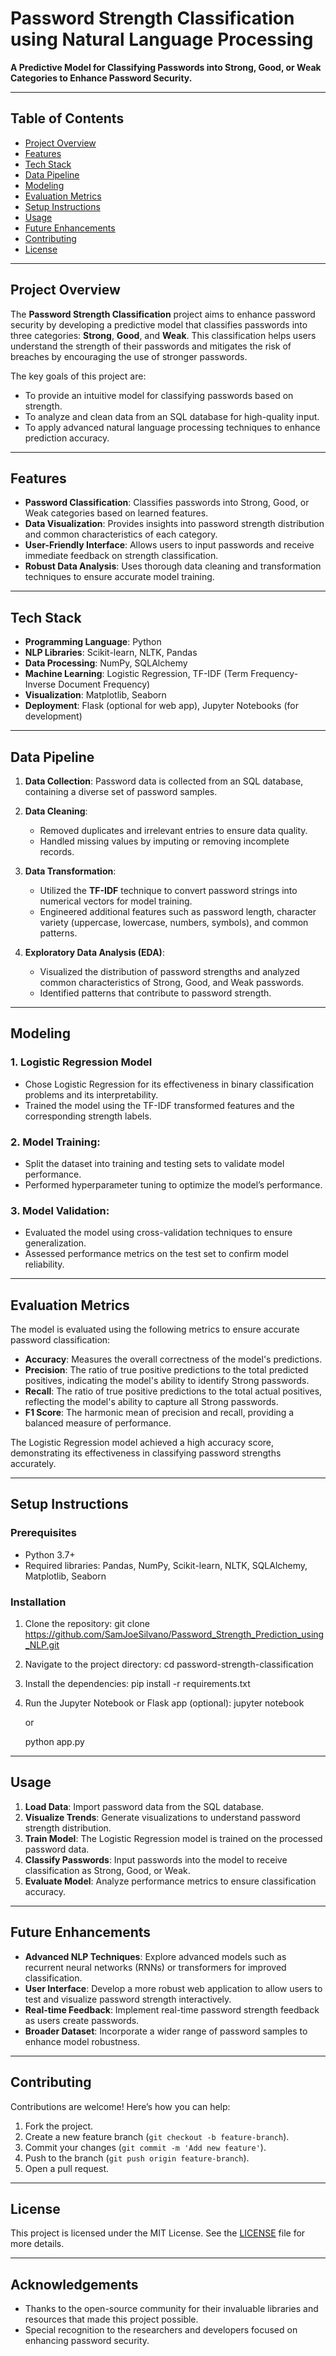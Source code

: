 # Password Strength Classification using Natural Language Processing

**A Predictive Model for Classifying Passwords into Strong, Good, or Weak Categories to Enhance Password Security.**

---

## Table of Contents

- [Project Overview](#project-overview)
- [Features](#features)
- [Tech Stack](#tech-stack)
- [Data Pipeline](#data-pipeline)
- [Modeling](#modeling)
- [Evaluation Metrics](#evaluation-metrics)
- [Setup Instructions](#setup-instructions)
- [Usage](#usage)
- [Future Enhancements](#future-enhancements)
- [Contributing](#contributing)
- [License](#license)

---

## Project Overview

The **Password Strength Classification** project aims to enhance password security by developing a predictive model that classifies passwords into three categories: **Strong**, **Good**, and **Weak**. This classification helps users understand the strength of their passwords and mitigates the risk of breaches by encouraging the use of stronger passwords.

The key goals of this project are:
- To provide an intuitive model for classifying passwords based on strength.
- To analyze and clean data from an SQL database for high-quality input.
- To apply advanced natural language processing techniques to enhance prediction accuracy.

---

## Features

- **Password Classification**: Classifies passwords into Strong, Good, or Weak categories based on learned features.
- **Data Visualization**: Provides insights into password strength distribution and common characteristics of each category.
- **User-Friendly Interface**: Allows users to input passwords and receive immediate feedback on strength classification.
- **Robust Data Analysis**: Uses thorough data cleaning and transformation techniques to ensure accurate model training.

---

## Tech Stack

- **Programming Language**: Python
- **NLP Libraries**: Scikit-learn, NLTK, Pandas
- **Data Processing**: NumPy, SQLAlchemy
- **Machine Learning**: Logistic Regression, TF-IDF (Term Frequency-Inverse Document Frequency)
- **Visualization**: Matplotlib, Seaborn
- **Deployment**: Flask (optional for web app), Jupyter Notebooks (for development)

---

## Data Pipeline

1. **Data Collection**: Password data is collected from an SQL database, containing a diverse set of password samples.
  
2. **Data Cleaning**:
   - Removed duplicates and irrelevant entries to ensure data quality.
   - Handled missing values by imputing or removing incomplete records.

3. **Data Transformation**:
   - Utilized the **TF-IDF** technique to convert password strings into numerical vectors for model training.
   - Engineered additional features such as password length, character variety (uppercase, lowercase, numbers, symbols), and common patterns.

4. **Exploratory Data Analysis (EDA)**:
   - Visualized the distribution of password strengths and analyzed common characteristics of Strong, Good, and Weak passwords.
   - Identified patterns that contribute to password strength.

---

## Modeling

### 1. **Logistic Regression Model**
   - Chose Logistic Regression for its effectiveness in binary classification problems and its interpretability.
   - Trained the model using the TF-IDF transformed features and the corresponding strength labels.

### 2. **Model Training**:
   - Split the dataset into training and testing sets to validate model performance.
   - Performed hyperparameter tuning to optimize the model’s performance.

### 3. **Model Validation**:
   - Evaluated the model using cross-validation techniques to ensure generalization.
   - Assessed performance metrics on the test set to confirm model reliability.

---

## Evaluation Metrics

The model is evaluated using the following metrics to ensure accurate password classification:

- **Accuracy**: Measures the overall correctness of the model's predictions.
- **Precision**: The ratio of true positive predictions to the total predicted positives, indicating the model's ability to identify Strong passwords.
- **Recall**: The ratio of true positive predictions to the total actual positives, reflecting the model's ability to capture all Strong passwords.
- **F1 Score**: The harmonic mean of precision and recall, providing a balanced measure of performance.

The Logistic Regression model achieved a high accuracy score, demonstrating its effectiveness in classifying password strengths accurately.

---

## Setup Instructions

### Prerequisites

- Python 3.7+
- Required libraries: Pandas, NumPy, Scikit-learn, NLTK, SQLAlchemy, Matplotlib, Seaborn

### Installation

1. Clone the repository:
   git clone https://github.com/SamJoeSilvano/Password_Strength_Prediction_using_NLP.git

2. Navigate to the project directory:
   cd password-strength-classification

3. Install the dependencies:
   pip install -r requirements.txt

4. Run the Jupyter Notebook or Flask app (optional):
   jupyter notebook

   or 

   python app.py

---

## Usage

1. **Load Data**: Import password data from the SQL database.
2. **Visualize Trends**: Generate visualizations to understand password strength distribution.
3. **Train Model**: The Logistic Regression model is trained on the processed password data.
4. **Classify Passwords**: Input passwords into the model to receive classification as Strong, Good, or Weak.
5. **Evaluate Model**: Analyze performance metrics to ensure classification accuracy.

---

## Future Enhancements

- **Advanced NLP Techniques**: Explore advanced models such as recurrent neural networks (RNNs) or transformers for improved classification.
- **User Interface**: Develop a more robust web application to allow users to test and visualize password strength interactively.
- **Real-time Feedback**: Implement real-time password strength feedback as users create passwords.
- **Broader Dataset**: Incorporate a wider range of password samples to enhance model robustness.

---

## Contributing

Contributions are welcome! Here’s how you can help:

1. Fork the project.
2. Create a new feature branch (`git checkout -b feature-branch`).
3. Commit your changes (`git commit -m 'Add new feature'`).
4. Push to the branch (`git push origin feature-branch`).
5. Open a pull request.

---

## License

This project is licensed under the MIT License. See the [LICENSE](LICENSE) file for more details.

---

## Acknowledgements

- Thanks to the open-source community for their invaluable libraries and resources that made this project possible.
- Special recognition to the researchers and developers focused on enhancing password security.
```
